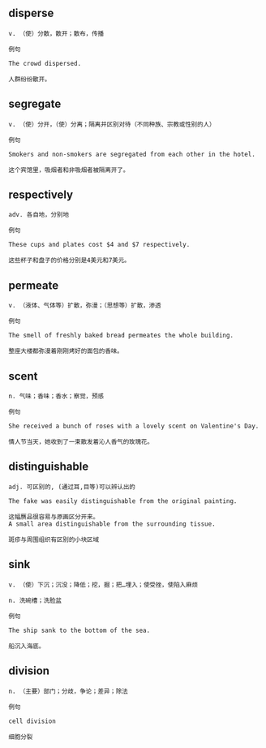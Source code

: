 ## disperse
```
v. （使）分散，散开；散布，传播

例句

The crowd dispersed.

人群纷纷散开。
```
## segregate
```
v. （使）分开，（使）分离；隔离并区别对待（不同种族、宗教或性别的人）

例句

Smokers and non-smokers are segregated from each other in the hotel.

这个宾馆里，吸烟者和非吸烟者被隔离开了。
```
## respectively
```
adv. 各自地，分别地

例句

These cups and plates cost $4 and $7 respectively.

这些杯子和盘子的价格分别是4美元和7美元。
```
## permeate
```
v. （液体、气体等）扩散，弥漫；（思想等）扩散，渗透

例句

The smell of freshly baked bread permeates the whole building.

整座大楼都弥漫着刚刚烤好的面包的香味。
```
## scent
```
n. 气味；香味；香水；察觉，预感

例句

She received a bunch of roses with a lovely scent on Valentine's Day.

情人节当天，她收到了一束散发着沁人香气的玫瑰花。
```
## distinguishable
```
adj. 可区别的, (通过耳,目等)可以辨认出的

The fake was easily distinguishable from the original painting.

这幅赝品很容易与原画区分开来。
A small area distinguishable from the surrounding tissue.

斑疹与周围组织有区别的小块区域
```
## sink
```
v. （使）下沉；沉没；降低；挖，掘；把…埋入；使受挫，使陷入麻烦

n. 洗碗槽；洗脸盆

例句

The ship sank to the bottom of the sea.

船沉入海底。
```
## division
```
n. （主要）部门；分歧，争论；差异；除法

例句

cell division

细胞分裂
```